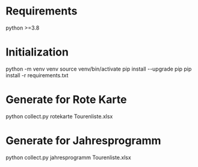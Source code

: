 # Requirements
python >=3.8

# Initialization
python -m venv venv
source venv/bin/activate
pip install --upgrade pip
pip install -r requirements.txt

# Generate for Rote Karte
python collect.py rotekarte Tourenliste.xlsx

# Generate for Jahresprogramm
python collect.py jahresprogramm Tourenliste.xlsx
